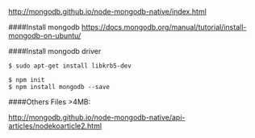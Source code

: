 http://mongodb.github.io/node-mongodb-native/index.html

####Install mongodb
https://docs.mongodb.org/manual/tutorial/install-mongodb-on-ubuntu/

####Install mongodb driver
```
$ sudo apt-get install libkrb5-dev

$ npm init
$ npm install mongodb --save
```

####Others
Files >4MB:

http://mongodb.github.io/node-mongodb-native/api-articles/nodekoarticle2.html

